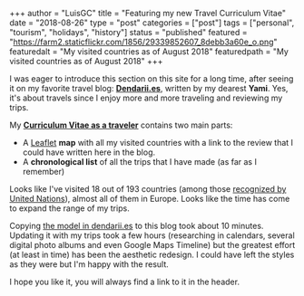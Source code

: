 +++
author = "LuisGC"
title = "Featuring my new Travel Curriculum Vitae"
date = "2018-08-26"
type = "post"
categories = ["post"]
tags = ["personal", "tourism", "holidays", "history"]
status = "published"
featured = "https://farm2.staticflickr.com/1856/29339852607_8debb3a60e_o.png"
featuredalt = "My visited countries as of August 2018"
featuredpath = "My visited countries as of August 2018"
+++

I was eager to introduce this section on this site for a long time, after seeing it on my favorite travel blog: [**Dendarii.es**](https://dendarii.es/), written by my dearest **Yami**. Yes, it's about travels since I enjoy more and more traveling and reviewing my trips.

My [**Curriculum Vitae as a traveler**](/travel-cv/) contains two main parts:

* A [Leaflet](http://leafletjs.com/) **map** with all my visited countries with a link to the review that I could have written here in the blog.
* A **chronological list** of all the trips that I have made (as far as I remember)

Looks like I've visited 18 out of 193 countries (among those [recognized by United Nations](https://en.wikipedia.org/wiki/Member_states_of_the_United_Nations)), almost all of them in Europe. Looks like the time has come to expand the range of my trips.

Copying [the model in dendarii.es](https://dendarii.es/cv-viajero/) to this blog took about 10 minutes. Updating it with my trips took a few hours (researching in calendars, several digital photo albums and even Google Maps Timeline) but the greatest effort (at least in time) has been the aesthetic redesign. I could have left the styles as they were but I'm happy with the result.

I hope you like it, you will always find a link to it in the header.

